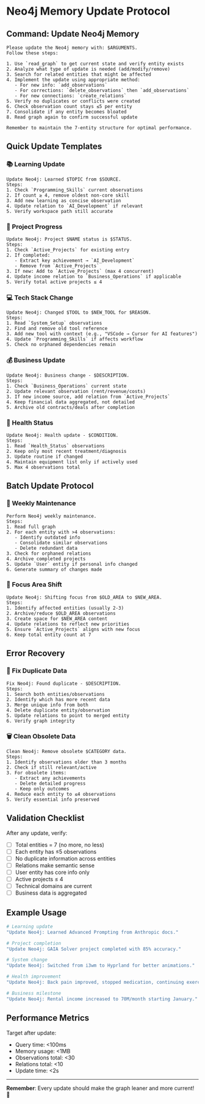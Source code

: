 # Neo4j Memory Update Protocol

## Command: Update Neo4j Memory

```
Please update the Neo4j memory with: $ARGUMENTS.
Follow these steps:

1. Use `read_graph` to get current state and verify entity exists
2. Analyze what type of update is needed (add/modify/remove)
3. Search for related entities that might be affected
4. Implement the update using appropriate method:
   - For new info: `add_observations` 
   - For corrections: `delete_observations` then `add_observations`
   - For new connections: `create_relations`
5. Verify no duplicates or conflicts were created
6. Check observation count stays ≤5 per entity
7. Consolidate if any entity becomes bloated
8. Read graph again to confirm successful update

Remember to maintain the 7-entity structure for optimal performance.
```

## Quick Update Templates

### 📚 Learning Update
```
Update Neo4j: Learned $TOPIC from $SOURCE.
Steps:
1. Check `Programming_Skills` current observations
2. If count ≥ 4, remove oldest non-core skill
3. Add new learning as concise observation
4. Update relation to `AI_Development` if relevant
5. Verify workspace path still accurate
```

### 🚀 Project Progress  
```
Update Neo4j: Project $NAME status is $STATUS.
Steps:
1. Check `Active_Projects` for existing entry
2. If completed:
   - Extract key achievement → `AI_Development`
   - Remove from `Active_Projects`
3. If new: Add to `Active_Projects` (max 4 concurrent)
4. Update income relation to `Business_Operations` if applicable
5. Verify total active projects ≤ 4
```

### 💻 Tech Stack Change
```
Update Neo4j: Changed $TOOL to $NEW_TOOL for $REASON.
Steps:
1. Read `System_Setup` observations
2. Find and remove old tool reference
3. Add new tool with context (e.g., "VSCode → Cursor for AI features")
4. Update `Programming_Skills` if affects workflow
5. Check no orphaned dependencies remain
```

### 💰 Business Update
```
Update Neo4j: Business change - $DESCRIPTION.
Steps:
1. Check `Business_Operations` current state
2. Update relevant observation (rent/revenue/costs)
3. If new income source, add relation from `Active_Projects`
4. Keep financial data aggregated, not detailed
5. Archive old contracts/deals after completion
```

### 🏥 Health Status
```
Update Neo4j: Health update - $CONDITION.
Steps:
1. Read `Health_Status` observations
2. Keep only most recent treatment/diagnosis
3. Update routine if changed
4. Maintain equipment list only if actively used
5. Max 4 observations total
```

## Batch Update Protocol

### 🔄 Weekly Maintenance
```
Perform Neo4j weekly maintenance.
Steps:
1. Read full graph
2. For each entity with >4 observations:
   - Identify outdated info
   - Consolidate similar observations
   - Delete redundant data
3. Check for orphaned relations
4. Archive completed projects
5. Update `User` entity if personal info changed
6. Generate summary of changes made
```

### 🎯 Focus Area Shift
```
Update Neo4j: Shifting focus from $OLD_AREA to $NEW_AREA.
Steps:
1. Identify affected entities (usually 2-3)
2. Archive/reduce $OLD_AREA observations
3. Create space for $NEW_AREA content
4. Update relations to reflect new priorities
5. Ensure `Active_Projects` aligns with new focus
6. Keep total entity count at 7
```

## Error Recovery

### 🔧 Fix Duplicate Data
```
Fix Neo4j: Found duplicate - $DESCRIPTION.
Steps:
1. Search both entities/observations
2. Identify which has more recent data
3. Merge unique info from both
4. Delete duplicate entity/observation
5. Update relations to point to merged entity
6. Verify graph integrity
```

### 🗑️ Clean Obsolete Data
```
Clean Neo4j: Remove obsolete $CATEGORY data.
Steps:
1. Identify observations older than 3 months
2. Check if still relevant/active
3. For obsolete items:
   - Extract any achievements
   - Delete detailed progress
   - Keep only outcomes
4. Reduce each entity to ≤4 observations
5. Verify essential info preserved
```

## Validation Checklist

After any update, verify:
- [ ] Total entities = 7 (no more, no less)
- [ ] Each entity has ≤5 observations
- [ ] No duplicate information across entities
- [ ] Relations make semantic sense
- [ ] User entity has core info only
- [ ] Active projects ≤ 4
- [ ] Technical domains are current
- [ ] Business data is aggregated

## Example Usage

```bash
# Learning update
"Update Neo4j: Learned Advanced Prompting from Anthropic docs."

# Project completion  
"Update Neo4j: GAIA Solver project completed with 85% accuracy."

# System change
"Update Neo4j: Switched from i3wm to Hyprland for better animations."

# Health improvement
"Update Neo4j: Back pain improved, stopped medication, continuing exercises."

# Business milestone
"Update Neo4j: Rental income increased to 70M/month starting January."
```

## Performance Metrics

Target after update:
- Query time: <100ms
- Memory usage: <1MB
- Observations total: <30
- Relations total: <10
- Update time: <2s

---

**Remember**: Every update should make the graph leaner and more current! 🚀

